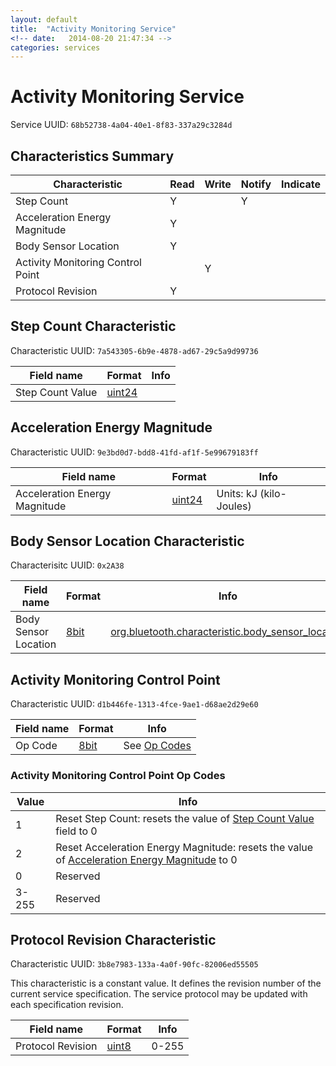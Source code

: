 ```yaml
---
layout: default
title:  "Activity Monitoring Service"
<!-- date:   2014-08-20 21:47:34 -->
categories: services
---
```


# Activity Monitoring Service
Service UUID: `68b52738-4a04-40e1-8f83-337a29c3284d`

## Characteristics Summary

| Characteristic                | Read | Write | Notify | Indicate  |
|-------------------------------|------|-------|--------|-----------|
| Step Count                    | Y    |       | Y      |           |
| Acceleration Energy Magnitude | Y    |       |        |           |
| Body Sensor Location          | Y    |       |        |           |
| Activity Monitoring Control Point |  | Y     |        |           |
| Protocol Revision             | Y    |       |        |           |


## Step Count Characteristic
Characteristic UUID: `7a543305-6b9e-4878-ad67-29c5a9d99736`

<a href="step_count_characteristic"> </a>

| Field name           | Format   | Info    
| -------------------- | -------- | -------------- 
| Step Count Value | [uint24][FormatTypes]| 


[FormatTypes]:https://developer.bluetooth.org/gatt/Pages/FormatTypes.aspx
[date_time]:https://developer.bluetooth.org/gatt/characteristics/Pages/CharacteristicViewer.aspx?u=org.bluetooth.characteristic.date_time.xml


## Acceleration Energy Magnitude
Characteristic UUID: `9e3bd0d7-bdd8-41fd-af1f-5e99679183ff`

<a name="acceleration_energy_magnitude"> </a>

| Field name                    | Format   | Info
| ----------------------------- | -------- | -------------- 
| Acceleration Energy Magnitude | [uint24][FormatTypes]| Units: kJ (kilo-Joules)

## Body Sensor Location Characteristic
Characterisitc UUID: `0x2A38`

| Field name            | Format     | Info
| --------------------- | -------- | -------------- 
| Body Sensor Location  | [8bit][FormatTypes]     | [org.bluetooth.characteristic.body_sensor_location][body_sensor_location]

[body_sensor_location]:https://developer.bluetooth.org/gatt/characteristics/Pages/CharacteristicViewer.aspx?u=org.bluetooth.characteristic.body_sensor_location.xml

## Activity Monitoring Control Point
Characteristic UUID: `d1b446fe-1313-4fce-9ae1-d68ae2d29e60`

| Field name  | Format              | Info
|-------------|---------------------|--------------- 
| Op Code     | [8bit][FormatTypes] | See [Op Codes](#activity_monitoring_cp_opcodes)

### Activity Monitoring Control Point Op Codes
<a name="activity_monitoring_cp_opcodes"> </a>

| Value  | Info
|--------|-------------
| 1      | Reset Step Count: resets the value of [Step Count Value](#step_count_characteristic) field to 0 |
| 2      | Reset Acceleration Energy Magnitude: resets the value of [Acceleration Energy Magnitude](#acceleration_energy_magnitude) to 0 |
| 0      | Reserved
| 3-255  | Reserved


## Protocol Revision Characteristic
Characteristic UUID: `3b8e7983-133a-4a0f-90fc-82006ed55505`

This characteristic is a constant value. It defines the revision number of the current service specification. The service protocol may be updated with each specification revision.

| Field name            | Format                  | Info
|-----------------------|-------------------------| -------------- 
| Protocol Revision     | [uint8][FormatTypes]    | 0-255

